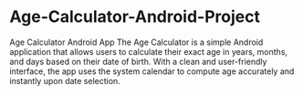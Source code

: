 # Age-Calculator-Android-Project
 Age Calculator Android App  The Age Calculator is a simple Android application that allows users to calculate their exact age in years, months, and days based on their date of birth. With a clean and user-friendly interface, the app uses the system calendar to compute age accurately and instantly upon date selection.
